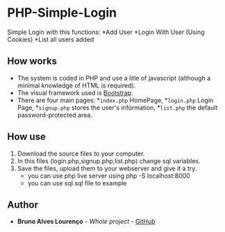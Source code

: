 # PHP-Simple-Login 

Simple Login with this functions:
    *Add User
    *Login With User (Using Cookies)
    *List all users added

## How works

* The system is coded in PHP and use a litle of javascript (although a minimal knowledge of HTML is required).
* The visual framework used is [Bootstrap](http://getbootstrap.com).
* There are four main pages: 
    *`index.php` HomePage, 
    *`login.php` Login Page, 
    *`signup.php` stores the user's information, 
    *`list.php` the default password-protected area.

## How use

1. Download the source files to your computer.
2. In this files (login.php,signup.php,list.php) change sql variables.
4. Save the files, upload them to your webserver and give it a try.
    * you can use php live server using php -S localhost:8000
    * you can use sql.sql file to example

## Author

* **Bruno Alves Lourenço** - *Whole project* - [GitHub](https://github.com/brunoalou)
